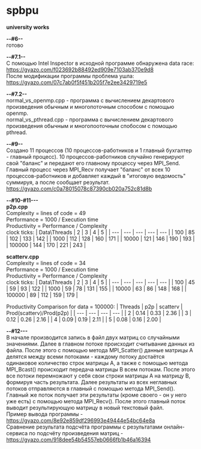 # spbpu
**university works**

**--#6--**  
готово  

**--#7.1--**  
С помощью Intel Inspector в исходной программе обнаружена data race:  
https://gyazo.com/f023692b88492ed909e7103ab370e9d8  
После модификации программы проблема ушла:  
https://gyazo.com/07c7ab0f5f451b205f7e2ee3429719e5

**--#7.2--**  
normal_vs_openmp.cpp - программа с вычислением декартового произведения обычным и многопоточным способом с помощью openmp.  
normal_vs_pthread.cpp - программа с вычислением декартового произведения обычным и многопооточным спобосом с помощью pthread.  

**--#9--**  
Создано 11 процессов (10 процессов-работников и 1 главный бухгалтер - главный процесс). 10 процессов-работников случайно генерируют свой "баланс" и передают его главному процессу через MPI_Send. Главный процесс через MPI_Recv получает "баланс" от всех 10 процессов-работников и добавляет каждый в "итоговую ведомость" суммируя, а после сообщает результат. https://gyazo.com/c0a78015078c87390cb020a752c81d8b

**--#10-#11---**  
**p2p.cpp**  
Complexity = lines of code = 49  
Performance = 1000 / Execution time  
Productivity = Performance / Complexity  
clock ticks:
| Data\Threads | 2 | 3 | 4 | 5 |
| --- | --- | --- | --- | --- |
| 100 | 85 | 102 | 133 | 142 |
| 1000 | 112 | 128 | 160 | 171 |
| 10000 | 121 | 146 | 190 | 193 |
| 100000 | 144 | 170 | 221 | 243 |

**scatterv.cpp**  
Complexity = lines of code = 34  
Performance = 1000 / Execution time  
Productivity = Performance / Complexity  
clock ticks:
| Data\Threads | 2 | 3 | 4 | 5 |
| --- | --- | --- | --- | --- |
| 100 | 45 | 59 | 93 | 122 |
| 1000 | 59 | 78 | 131 | 155 |
| 10000 | 63 | 86 | 148 | 168 |
| 100000 | 89 | 112 | 159 | 179 |

Productivity Comparison for data = 100000:
| Threads | p2p | scatterv | Prod(scatterv)/Prod(p2p) |
| --- | --- | --- | --- |
| 2 | 0.14 | 0.33 | 2.36 |
| 3 | 0.12 | 0.26 | 2.16 |
| 4 | 0.09 | 0.19 | 2.11 |
| 5 | 0.08 | 0.16 | 2.00 |  

**--#12---**  
В начале производится запись в файл двух матриц со случайными значениями. Далее в главном потоке происходит считывание данных из файла. После этого с помощью метода MPI_Scatter() данные матрицы А делятся между всеми потоками - каждому потоку достаётся одинаковое количество строк матрицы А, а также с помощью метода MPI_Bcast() происходит передача матрицы B всем потокам. После этого все потоки перемножают у себя свои строки матрицы А на матрицу B, формируя часть результата. Далее результаты из всех неглавных потоков отправляются в главный с помощью метода MPI_Send(). Главный же поток получает эти результаты (кроме своего - он у него уже есть) с помощью метода MPI_Recv(). После этого главный поток выводит результирующую матрицу в новый текстовый файл.  
Пример вывода программы - https://gyazo.com/8e92e859df296993e49444e54bc64e8a  
Сравнение результата подсчёта программы с результатами онлайн-сервиса по подсчёту произведения матриц - https://gyazo.com/918dee54b54557eb0666fb1b46a16394